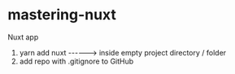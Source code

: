 # mastering-nuxt
Nuxt app

1. yarn add nuxt ------> inside empty project directory / folder
2. add repo with .gitignore to GitHub 
